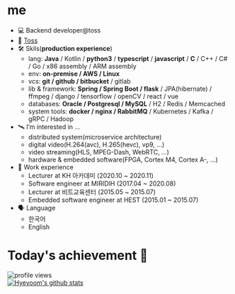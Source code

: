 # me

- 💻 Backend developer@toss
- 🏢 [Toss](https://blog.toss.im/)
- 🛠️ Skils(**production experience**)
  - lang: **Java** / Kotlin / **python3** / **typescript** / **javascript** / **C** / C++ / C# / Go / x86 assembly / ARM assembly
  - env: **on-premise / AWS / Linux**
  - vcs: **git / github / bitbucket** / gitlab
  - lib & framework: **Spring / Spring Boot / flask** / JPA(hibernate) / ffmpeg / django / tensorflow / openCV / react / vue
  - databases: **Oracle / Postgresql / MySQL** / H2 / Redis / Memcached
  - system tools: **docker / nginx / RabbitMQ** / Kubernetes / Kafka / gRPC / Hadoop
- 🛰️ I’m interested in ...
  - distributed system(microservice architecture)
  - digital video(H.264(avc), H.265(hevc), vp9, ...)
  - video streaming(HLS, MPEG-Dash, WebRTC, ...)
  - hardware & embedded software(FPGA, Cortex M4, Cortex A-, ...)
- 🧬 Work experience
  - Lecturer at KH 아카데미 (2020.10 ~ 2020.11)
  - Software engineer at MIRIDIH (2017.04 ~ 2020.08)
  - Lecturer at 비트교육센터 (2015.05 ~ 2015.07)
  - Embedded software engineer at HEST (2015.01 ~ 2015.07)
- 🗣️ Language
  - 한국어
  - English

# Today's achievement 👋

![profile views](https://komarev.com/ghpvc/?username=hyeyoom&color=blue)  
[![Hyeyoom's github stats](https://github-readme-stats.vercel.app/api?username=hyeyoom&theme=tokyonight)](https://github.com/hyeyoom)  


<!--
**hyeyoom/hyeyoom** is a ✨ _special_ ✨ repository because its `README.md` (this file) appears on your GitHub profile.

Here are some ideas to get you started:

- 🔭 I’m currently working on ...
- 🌱 I’m currently learning ...
- 👯 I’m looking to collaborate on ...
- 🤔 I’m looking for help with ...
- 💬 Ask me about ...
- 📫 How to reach me: ...
- 😄 Pronouns: ...
- ⚡ Fun fact: ...
-->
